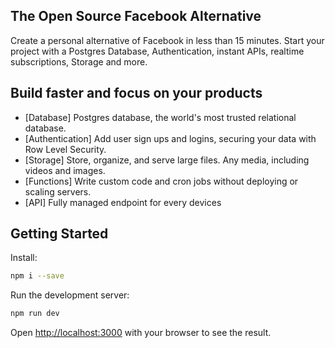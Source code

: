 ## The Open Source Facebook Alternative

Create a personal alternative of Facebook in less than 15 minutes. Start your project with a Postgres Database, Authentication, instant APIs, realtime subscriptions, Storage and more.

## Build faster and focus on your products

- [Database] Postgres database, the world's most trusted relational database.
- [Authentication] Add user sign ups and logins, securing your data with Row Level Security.
- [Storage] Store, organize, and serve large files. Any media, including videos and images.
- [Functions] Write custom code and cron jobs without deploying or scaling servers.
- [API] Fully managed endpoint for every devices

## Getting Started

Install:

```bash
npm i --save
```

Run the development server:

```bash
npm run dev
```

Open [http://localhost:3000](http://localhost:3000) with your browser to see the result.
